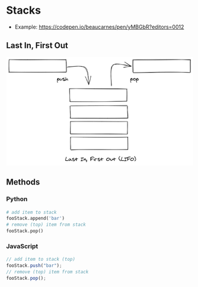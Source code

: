 # Stacks

- Example: https://codepen.io/beaucarnes/pen/yMBGbR?editors=0012

## Last In, First Out

![stack diagram](img/stack.png)

## Methods

### Python

```python
# add item to stack
fooStack.append('bar')
# remove (top) item from stack
fooStack.pop()
```

### JavaScript

```javascript
// add item to stack (top)
fooStack.push("bar");
// remove (top) item from stack
fooStack.pop();
```
